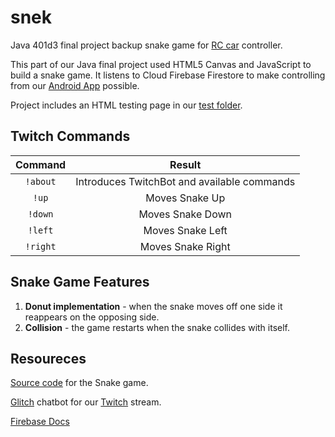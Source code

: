 # snek
Java 401d3 final project backup snake game for [RC car](https://github.com/401javafinal6-21-19/A-Car-You-Can-Only-Drive-Badly) controller. 

This part of our Java final project used HTML5 Canvas and JavaScript to build a snake game. It listens to Cloud Firebase Firestore to make controlling from our [Android App](https://github.com/401javafinal6-21-19/Car-Driver) possible. 

Project includes an HTML testing page in our [test folder](public\_test_).

## Twitch Commands

|Command | Result|
|:--------:|:-------:|
|`!about`| Introduces TwitchBot and available commands|
|`!up`|Moves Snake Up|
|`!down`|Moves Snake Down|
|`!left`|Moves Snake Left|
|`!right`|Moves Snake Right|

## Snake Game Features
1. **Donut implementation** - when the snake moves off one side it reappears on the opposing side. 
2. **Collision** - the game restarts when the snake collides with itself. 

## Resoureces

[Source code](https://github.com/Mariacristina88/Snake-game) for the Snake game.

[Glitch](https://glitch.com/~drivebadlybot) chatbot for our [Twitch](https://www.twitch.tv/michorjay) stream.

[Firebase Docs](https://firebase.google.com/docs/web/setup)



